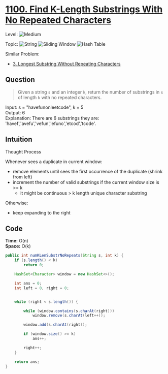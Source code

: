 # [1100. Find K-Length Substrings With No Repeated Characters](https://leetcode.com/problems/find-k-length-substrings-with-no-repeated-characters/)

Level: ![Medium](https://img.shields.io/badge/-Medium-ff8000)

Topic: ![String](https://img.shields.io/badge/-String-4da6ff) ![Sliding Window](https://img.shields.io/badge/-Sliding_Window-9966ff) ![Hash Table](https://img.shields.io/badge/-Hash_Table-0073e6)

Similar Problem:

- [3. Longest Substring Without Repeating Characters](<../Sliding Window/0003.md>)

## Question

> Given a string `s` and an integer `k`, return the number of substrings in `s` of length `k` with no repeated characters.

Input: s = "havefunonleetcode", k = 5\
Output: 6\
Explanation: There are 6 substrings they are: 'havef','avefu','vefun','efuno','etcod','tcode'.

## Intuition

Thought Process

Whenever sees a duplicate in current window:

- remove elements until sees the first occurrence of the duplicate (shrink from left)
- increment the number of valid substrings if the current window size is >= k
  - it might be continuous > k length unique character substring

Otherwise:

- keep expanding to the right

## Code

**Time:** O(n)\
**Space:** O(k)

```java
public int numKLenSubstrNoRepeats(String s, int k) {
    if (s.length() < k)
        return 0;

    HashSet<Character> window = new HashSet<>();

    int ans = 0;
    int left = 0, right = 0;


    while (right < s.length()) {

        while (window.contains(s.charAt(right)))
            window.remove(s.charAt(left++));

        window.add(s.charAt(right));

        if (window.size() >= k)
            ans++;

        right++;
    }

    return ans;
}
```
